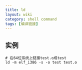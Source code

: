```yaml
---
title: ld
layout: wiki
category: shell command
tags: [编译链接]
---
```


## 实例

```
# 在64位系统上链接test.o成test
ld -m elf_i386 -s -o test test.o
```